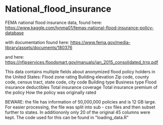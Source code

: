 # National_flood_insurance

FEMA national flood insurance data, found here: 
https://www.kaggle.com/lynma01/femas-national-flood-insurance-policy-database

with documentation found here:
https://www.fema.gov/media-library/assets/documents/180376

and here: 
https://nfipservices.floodsmart.gov/manuals/jan_2015_consolidated_trrp.pdf

This data contains multiple fields about anonymized flood policy holders in the United States:
    Flood zone rating
    Building elevation
    Zip code, county code, census tract, state code, city code
    Building type
    Business type
    Flood insurance deductibles
    Total insurance coverage
    Total insurance premium of the policy
    How the policy was originally rated


BEWARE: the file has information of 50,000,000 policies and is 12 GB large. 
For easier processing, the file was split into sub - csv files and then  subset further to states. In additiononly only 20 of the original 45 columns were kept.
The code used for this can be found in 
"loading_data.R" 

